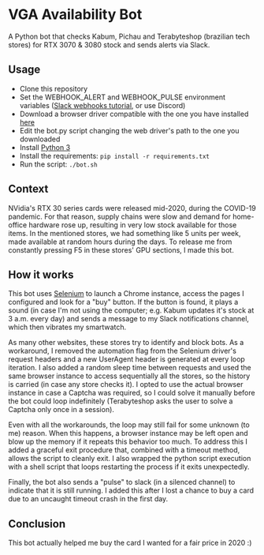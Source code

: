 # VGA Availability Bot

A Python bot that checks Kabum, Pichau and Terabyteshop (brazilian tech stores) for RTX 3070 &amp; 3080 stock and sends alerts via Slack.

## Usage

- Clone this repository
- Set the WEBHOOK_ALERT and WEBHOOK_PULSE environment variables ([Slack webhooks tutorial](https://api.slack.com/messaging/webhooks), or use Discord)
- Download a browser driver compatible with the one you have installed [here](https://www.selenium.dev/downloads/)
- Edit the bot.py script changing the web driver's path to the one you downloaded
- Install [Python 3](https://www.python.org/downloads/)
- Install the requirements: `pip install -r requirements.txt`
- Run the script: `./bot.sh`

## Context

NVidia's RTX 30 series cards were released mid-2020, during the COVID-19 pandemic.
For that reason, supply chains were slow and demand for home-office hardware rose up, resulting in very low stock available for those items.
In the mentioned stores, we had something like 5 units per week, made available at random hours during the days.
To release me from constantly pressing F5 in these stores' GPU sections, I made this bot.

## How it works

This bot uses [Selenium](https://www.selenium.dev/) to launch a Chrome instance, access the pages I configured and look for a "buy" button.
If the button is found, it plays a sound (in case I'm not using the computer; e.g. Kabum updates it's stock at 3 a.m. every day) and sends a message to my Slack
notifications channel, which then vibrates my smartwatch.

As many other websites, these stores try to identify and block bots.
As a workaround, I removed the automation flag from the Selenium driver's request headers and a new UserAgent header is generated at every loop iteration.
I also added a random sleep time between requests and used the same browser instance to access sequentially all the stores, so the history is carried
(in case any store checks it).
I opted to use the actual browser instance in case a Captcha was required, so I could solve it manually before the bot could loop indefinitely
(Terabyteshop asks the user to solve a Captcha only once in a session).

Even with all the workarounds, the loop may still fail for some unknown (to me) reason.
When this happens, a browser instance may be left open and blow up the memory if it repeats this behavior too much.
To address this I added a graceful exit procedure that, combined with a timeout method, allows the script to cleanly exit.
I also wrapped the python script execution with a shell script that loops restarting the process if it exits unexpectedly.

Finally, the bot also sends a "pulse" to slack (in a silenced channel) to indicate that it is still running.
I added this after I lost a chance to buy a card due to an uncaught timeout crash in the first day.

## Conclusion

This bot actually helped me buy the card I wanted for a fair price in 2020 :)
